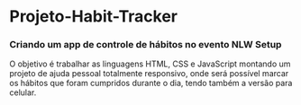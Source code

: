 # Projeto-Habit-Tracker
### Criando um app de controle de hábitos no evento NLW Setup

O objetivo é trabalhar as linguagens HTML, CSS e JavaScript montando um projeto de ajuda pessoal totalmente responsivo, onde será possível marcar os hábitos que foram cumpridos durante o dia, tendo também a versão para celular.
